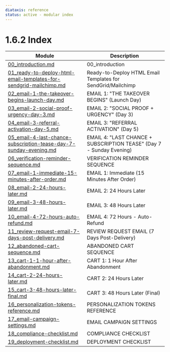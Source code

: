 ```yaml
---
diataxis: reference
status: active - modular index
---
```


# 1.6.2 Index

| Module | Description |
|--------|-------------|
| [00_introduction.md](00_introduction.md) | 00_introduction |
| [01_ready-to-deploy-html-email-templates-for-sendgrid-mailchimp.md](01_ready-to-deploy-html-email-templates-for-sendgrid-mailchimp.md) | Ready-to-Deploy HTML Email Templates for SendGrid/Mailchimp |
| [02_email-1-the-takeover-begins-launch-day.md](02_email-1-the-takeover-begins-launch-day.md) | EMAIL 1: "THE TAKEOVER BEGINS" (Launch Day) |
| [03_email-2-social-proof-urgency-day-3.md](03_email-2-social-proof-urgency-day-3.md) | EMAIL 2: "SOCIAL PROOF + URGENCY" (Day 3) |
| [04_email-3-referral-activation-day-5.md](04_email-3-referral-activation-day-5.md) | EMAIL 3: "REFERRAL ACTIVATION" (Day 5) |
| [05_email-4-last-chance-subscription-tease-day-7-sunday-evening.md](05_email-4-last-chance-subscription-tease-day-7-sunday-evening.md) | EMAIL 4: "LAST CHANCE + SUBSCRIPTION TEASE" (Day 7 - Sunday Evening) |
| [06_verification-reminder-sequence.md](06_verification-reminder-sequence.md) | VERIFICATION REMINDER SEQUENCE |
| [07_email-1-immediate-15-minutes-after-order.md](07_email-1-immediate-15-minutes-after-order.md) | EMAIL 1: Immediate (15 Minutes After Order) |
| [08_email-2-24-hours-later.md](08_email-2-24-hours-later.md) | EMAIL 2: 24 Hours Later |
| [09_email-3-48-hours-later.md](09_email-3-48-hours-later.md) | EMAIL 3: 48 Hours Later |
| [10_email-4-72-hours-auto-refund.md](10_email-4-72-hours-auto-refund.md) | EMAIL 4: 72 Hours - Auto-Refund |
| [11_review-request-email-7-days-post-delivery.md](11_review-request-email-7-days-post-delivery.md) | REVIEW REQUEST EMAIL (7 Days Post-Delivery) |
| [12_abandoned-cart-sequence.md](12_abandoned-cart-sequence.md) | ABANDONED CART SEQUENCE |
| [13_cart-1-1-hour-after-abandonment.md](13_cart-1-1-hour-after-abandonment.md) | CART 1: 1 Hour After Abandonment |
| [14_cart-2-24-hours-later.md](14_cart-2-24-hours-later.md) | CART 2: 24 Hours Later |
| [15_cart-3-48-hours-later-final.md](15_cart-3-48-hours-later-final.md) | CART 3: 48 Hours Later (Final) |
| [16_personalization-tokens-reference.md](16_personalization-tokens-reference.md) | PERSONALIZATION TOKENS REFERENCE |
| [17_email-campaign-settings.md](17_email-campaign-settings.md) | EMAIL CAMPAIGN SETTINGS |
| [18_compliance-checklist.md](18_compliance-checklist.md) | COMPLIANCE CHECKLIST |
| [19_deployment-checklist.md](19_deployment-checklist.md) | DEPLOYMENT CHECKLIST |

